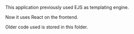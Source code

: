 This application previously used EJS as templating engine.

Now it uses React on the frontend.

Older code used is stored in this folder.
